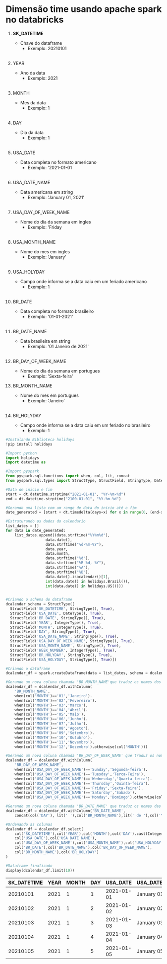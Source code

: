 # Dimensão time usando apache spark no databricks  <br />


1. **SK_DATETIME**
   - Chave do dataframe 
        - Exemplo: 20210101 
       <br>
2. YEAR 
   - Ano da data 
        - Exemplo: 2021
        <br>
3. MONTH 
   - Mes da data 
        - Exemplo: 1 
        <br>
4. DAY
    -  Dia da data 
        - Exemplo: 1
        <br>
        
5. USA_DATE
    - Data completa no formato americano 
        - Exemplo: '2021-01-01
        <br>
        
6. USA_DATE_NAME
    - Data americana em string 
        - Exemplo:  'January 01, 2021'
        <br>
        
7. USA_DAY_OF_WEEK_NAME
    - Nome do dia da semana em ingles 
        - Exemplo:  'Friday
        <br>
        
8. USA_MONTH_NAME
    - Nome do mes em ingles 
        - Exemplo:  'January'
        <br>
        
9. USA_HOLYDAY
    - Campo onde informa se a data caiu em um feriado americano 
        - Exemplo: 1
        <br>
        
10. BR_DATE
    - Data completa no formato brasileiro 
        - Exemplo: '01-01-2021'
        <br>
        
11. BR_DATE_NAME
    - Data brasileira em string
      - Exemplo: '01 Janeiro de 2021'
      <br>
      
12. BR_DAY_OF_WEEK_NAME
    - Nome do dia da semana em portugues 
        - Exemplo: 'Sexta-feira'
13. BR_MONTH_NAME
    - Nome do mes em portugues 
        - Exemplo: 'Janeiro'
       <br>
       
14. BR_HOLYDAY
    - Campo onde informa se a data caiu em um feriado no brasileiro 
        - Exemplo: 1


```python
#Instalando Biblioteca holidays
!pip install holidays
```
```python
#Import python
import holidays
import datetime as
```
```python
#Import pyspark
from pyspark.sql.functions import when, col, lit, concat
from pyspark.sql.types import StructType, StructField, StringType, DateType, IntegerType
```
```python
#Data de inicio e fim
start = dt.datetime.strptime("2021-01-01", "%Y-%m-%d")
end = dt.datetime.strptime("2100-01-01", "%Y-%m-%d")

#Gerando uma lista com um range de data do inicio até o fim
date_generated = [start + dt.timedelta(days=x) for x in range(0, (end-start).days)]
```
```python
#Estruturando os dados do calendario
list_dates = []
for data in date_generated:
    list_dates.append((data.strftime("%Y%m%d"),
                  data.date(),
                  data.strftime("%d-%m-%Y"),
                  data.year,
                  data.month,
                  data.strftime("%d"),
                  data.strftime("%B %d, %Y"),
                  data.strftime("%A"),
                  data.strftime("%B"),
                  data.date().isocalendar()[1],
                  int(data.date() in holidays.Brazil()),
                  int(data.date() in holidays.US())))
    
```
```python
#Criando o schema do dataframe
dcalendar_schema = StructType([
  StructField('SK_DATETIME', StringType(), True),
  StructField('USA_DATE', DateType(), True),
  StructField('BR_DATE', StringType(), True),
  StructField('YEAR', IntegerType(), True),
  StructField('MONTH', IntegerType(), True),
  StructField('DAY', StringType(), True),
  StructField('USA_DATE_NAME', StringType(), True),
  StructField('USA_DAY_OF_WEEK_NAME', StringType(), True),
  StructField('USA_MONTH_NAME', StringType(), True),
  StructField('WEEK_NUMBER', IntegerType(), True),
  StructField('BR_HOLYDAY', StringType(), True),
  StructField('USA_HOLYDAY', StringType(), True)])
```
```python
#Criando o dataframe
dcalendar_df = spark.createDataFrame(data = list_dates, schema = dcalendar_schema)
```
```python
#Gerando um nova coluna chamada 'BR_MONTH_NAME'que traduz os nomes dos meses para o portugues do Brasil
dcalendar_df = dcalendar_df.withColumn(
    'BR_MONTH_NAME', 
    when(col('MONTH')=='01','Janeiro').
    when(col('MONTH')=='02','Fevereiro').
    when(col('MONTH')=='03','Marco').
    when(col('MONTH')=='04','Abril').
    when(col('MONTH')=='05','Maio').
    when(col('MONTH')=='06','Junho').
    when(col('MONTH')=='07','Julho').
    when(col('MONTH')=='08','Agosto').
    when(col('MONTH')=='09','Setembro').
    when(col('MONTH')=='10','Outubro').
    when(col('MONTH')=='11','Novembro').
    when(col('MONTH')=='12','Dezembro').otherwise(col('MONTH')))
```
```python
#Gerando um nova coluna chamada 'BR_DAY_OF_WEEK_NAME' que traduz os nomes dos dias para o portugues do Brasil
dcalendar_df = dcalendar_df.withColumn(
    'BR_DAY_OF_WEEK_NAME', 
    when(col('USA_DAY_OF_WEEK_NAME')=='Sunday','Segunda-feira').
    when(col('USA_DAY_OF_WEEK_NAME')=='Tuesday','Terca-Feira').
    when(col('USA_DAY_OF_WEEK_NAME')=='Wednesday','Quarta-feira').
    when(col('USA_DAY_OF_WEEK_NAME')=='Thursday','Quinta-feira').
    when(col('USA_DAY_OF_WEEK_NAME')=='Friday','Sexta-feira').
    when(col('USA_DAY_OF_WEEK_NAME')=='Saturday','Sabado').
    when(col('USA_DAY_OF_WEEK_NAME')=='Monday','Domingo').otherwise(col('USA_DAY_OF_WEEK_NAME')))
```
```python
#Gerando um nova coluna chamada 'BR_DATE_NAME' que traduz os nomes das datas para o portugues do Brasil
dcalendar_df = dcalendar_df.withColumn('BR_DATE_NAME',
    concat(col('DAY'), lit(' '),col('BR_MONTH_NAME'),lit(' de '),col('YEAR')))
```
```python
#Ordenando as colunas 
dcalendar_df = dcalendar_df.select(
    col('SK_DATETIME'),col('YEAR'),col('MONTH'),col('DAY').cast(IntegerType()),
    col('USA_DATE'),col('USA_DATE_NAME'),
    col('USA_DAY_OF_WEEK_NAME'),col('USA_MONTH_NAME'),col('USA_HOLYDAY'),
    col('BR_DATE'),col('BR_DATE_NAME'),col('BR_DAY_OF_WEEK_NAME'),
    col('BR_MONTH_NAME'),col('BR_HOLYDAY')
)
```
```python
#Dataframe finalizado
display(dcalendar_df.limit(10))
```
SK_DATETIME|YEAR|MONTH|DAY|USA_DATE  |USA_DATE_NAME     |USA_DAY_OF_WEEK_NAME|USA_MONTH_NAME|USA_HOLYDAY|BR_DATE   |BR_DATE_NAME        |BR_DAY_OF_WEEK_NAME|BR_MONTH_NAME|BR_HOLYDAY|
---------  |----|-----|---|----------|------------------|--------------------|--------------|-----------|----------|--------------------|-------------------|-------------|----------|
20210101   |2021|1    |1  |2021-01-01|January 01, 2021  |Friday              |January       |1          |01-01-2021|01 Janeiro de 2021  |Sexta-feira        |Janeiro      |1         |
20210102   |2021|1    |2  |2021-01-02|January 02, 2021  |Saturday            |January       |0          |02-01-2021|02 Janeiro de 2021  |Sabado             |Janeiro      |0         |
20210103   |2021|1    |3  |2021-01-03|January 03, 2021  |Sunday              |January       |0          |03-01-2021|03 Janeiro de 2021  |Segunda-feira      |Janeiro      |0         |
20210104   |2021|1    |4  |2021-01-04|January 04, 2021  |Monday              |January       |0          |04-01-2021|04 Janeiro de 2021  |Domingo            |Janeiro      |0         |
20210105   |2021|1    |5  |2021-01-05|January 05, 2021  |Tuesday             |January       |0          |05-01-2021|05 Janeiro de 2021  |Terca-Feira        |Janeiro      |0         |

